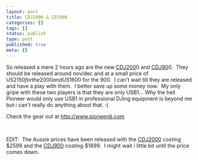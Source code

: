 ```yaml
---
layout: post
title: CDJ2000 & CDJ900
categories: []
tags: []
status: publish
type: post
published: true
meta: {}
---
```

So released a mere 2 hours ago are the new 
[CDJ200](http://www.storedj.com.au/products/product.php?id=2735)0 and 
[CDJ90](http://www.storedj.com.au/products/product.php?id=2736)0.  They should be released around nov/dec and at a small price of US$2150 for the 2000 and US$1600 for the 900.  I can't wait till they are released and have a play with them.  I better save up some money now.  My only gripe with these two players is that they are only USB1... Why the hell Pioneer would only use USB1 in professional DJing equipment is beyond me but i can't really do anything about that. :(

Check the gear out at http://www.pioneerdj.com

 

EDIT:  The Aussie prices have been released with the 
[CDJ2000](http://www.storedj.com.au/products/product.php?id=2735) costing $2599 and the 
[CDJ900](http://www.storedj.com.au/products/product.php?id=2736) costing $1899.  I might wait i little bit until the price comes down.
